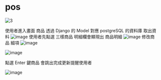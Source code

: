 # pos

![3](https://github.com/nickyoung3300/pos/assets/95325064/25b2f089-0ccb-459a-9394-5716b24e8be1)

使用者進入畫面 商品 透過 Django 的 Model 對應 postgreSQL 的資料庫 取出資料
![image](https://github.com/nickyoung3300/pos/assets/95325064/8fefe903-c743-48a7-bbf7-a4fd33ceff52)
使用者先點選 三樣商品 明細欄會顯現出 商品明細
![image](https://github.com/nickyoung3300/pos/assets/95325064/cb329a32-a4fe-4c84-9d3f-557240a626e3)
修改商品 細項
![image](https://github.com/nickyoung3300/pos/assets/95325064/14d2e258-f392-4dbd-ac1d-d6bc624c78bd)


![image](https://github.com/nickyoung3300/pos/assets/95325064/adc66819-350a-479a-bd14-c19403b519ad)

點選 Enter 鍵商品 會跳出完成更新提醒使用者

![image](https://github.com/nickyoung3300/pos/assets/95325064/7a303112-9fc3-45dd-95c4-afc9a3b7b670)

